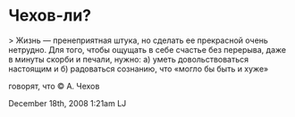 # Чехов-ли?

&gt; Жизнь — пренеприятная штука, но сделать ее прекрасной очень
нетрудно. Для того, чтобы ощущать в себе счастье без перерыва, даже в
минуты скорби и печали, нужно: а) уметь довольствоваться настоящим и б)
радоваться сознанию, что «могло бы быть и хуже»

говорят, что © А. Чехов

<span id="timestamp"> December 18th, 2008 1:21am </span> <span
class="tag">LJ</span>
